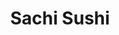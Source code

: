 ---
layout: place
title: "Sachi Sushi"
permalink: /california/san-ramon/sachi-sushi.html
stateAbbr: CA
stateName: California
cityName: San Ramon
seo:
  name: "Sachi Sushi"
  type: Restaurant
  links: null
description: "Sachi Sushi serves delicious sushi in San Ramon, California. Try fresh Japanese dishes for a great dining experience. "
place_id: ChIJXc-7NIDyj4ARhC2QYKXYq04
photos:
  - name: >-
      places/ChIJXc-7NIDyj4ARhC2QYKXYq04/photos/AeeoHcLoYz_OUNbHlVZlcgrLCDVUQMSjZ6ICLs4gNCXaWMHAVklrIOkviVR8YuEEEV4cFyyf3bGWpptr3_YE6ru4Rw2vM24JPWgv7ZF6yAjjAYjX_q_FNDQtPSXzZoo76HZX52N6Qsb2b5G6Ztppiyr5cvw6pUAR3P9jN68O7impmKEcSpZgeRosuZqDF0tnvtbR9UUOBBwF_5aLhaVQpz2F_r_ZSsRMiPO9VXRCZxNAlEAUYDNpPgaczaPh7X1qcrk1FDHPiYS0HdKn8m6MhlvjPUREPm2N2jNgQXXUIYv_7yFT5nBjHl2uTp0SWcC8mP0lET2sTo-pQa8JJIhxzJ5gRP670doeS-tkK9f30N35R6Gw2kuWpQOag4IarJQMU7bwU-Tf6PJNsqCeylM9UofmRI05ONZLLkmcn6Udbxw6vayDlmQ
    widthPx: 4032
    heightPx: 2268
    authorAttributions:
      - displayName: Jonathan Jennings
        uri: https://maps.google.com/maps/contrib/108404509026051469863
        photoUri: >-
          https://lh3.googleusercontent.com/a/ACg8ocKXZ45Z17pBcw2G7fhawbOdX6XqEBtZmQVw1SqnHCjJ_Cpywg=s100-p-k-no-mo
    flagContentUri: >-
      https://www.google.com/local/imagery/report/?cb_client=maps_api_places.places_api&image_key=!1e10!2sCIHM0ogKEICAgICDt5WGygE&hl=en-US
    googleMapsUri: >-
      https://www.google.com/maps/place//data=!3m4!1e2!3m2!1sCIHM0ogKEICAgICDt5WGygE!2e10!4m2!3m1!1s0x808ff28034bbcf5d:0x4eabd8a560902d84
  - name: >-
      places/ChIJXc-7NIDyj4ARhC2QYKXYq04/photos/AeeoHcK9NUlcTSKEmCySjbJ789udCnDrixVAz4ymK91bHyqrjW6IOnXhvlRQBnVsnzGUb2P6fxqdTYt5nlrAAfON0X9qASOaiKSqypXy1R_nyUh1Di-YLjqryymy0FRVKoBVEU0r52UqSiiDL36iwoYtdQ2dp9m9MXwdDUePITmbQZUGL7y7m3Iq-h-9unKx4jsiUVwkVa19UCVpj6YIsVqqJGNAa-lnYE1SvsovC-FlBlEqMJdkCsY3rE0i_v28p8dLVfVMqYGP-BxRm1I8bqMEknBfmRsy8JObZJvpVrV5iygtVA
    widthPx: 3021
    heightPx: 3119
    authorAttributions:
      - displayName: Sachi Sushi
        uri: https://maps.google.com/maps/contrib/103572875111239123716
        photoUri: >-
          https://lh3.googleusercontent.com/a-/ALV-UjUV-Uu-rpwVYbvHDpiijgsl8NZOdOJ2feDZNKLLivM8UZV-wIs=s100-p-k-no-mo
    flagContentUri: >-
      https://www.google.com/local/imagery/report/?cb_client=maps_api_places.places_api&image_key=!1e10!2sAF1QipO5VGKYUj9O-GFTqJ8ZALaOcG3qsdAaLOlAN-Jz&hl=en-US
    googleMapsUri: >-
      https://www.google.com/maps/place//data=!3m4!1e2!3m2!1sAF1QipO5VGKYUj9O-GFTqJ8ZALaOcG3qsdAaLOlAN-Jz!2e10!4m2!3m1!1s0x808ff28034bbcf5d:0x4eabd8a560902d84
  - name: >-
      places/ChIJXc-7NIDyj4ARhC2QYKXYq04/photos/AeeoHcILlCoEtiJFHALSUfowIkw4H1i6lgWiexD9oSQzgqR-2IMTCD45DL3Sj6ReZZ2oBb1kFCqVtNU8S8V4HOc7GY0woOVQKoO-eb7eEFYona_EuZhqMCLBM25xYCwts0LI75aMILcUczm4f6rDlT3NE-K6PoKEvhj13lKNRqd9UXTDnz6UVjXOh0j8NHm7Oe-KILy5oo_CXN_lNNZsoFhNuOvQofEpKPQA6uHaBWWnaY6JpnWiXv8COswenTB-8ZQXo3-S8lpQOWljxugaH5uetmc5NI6MM9ro-va3vSiAy_o9A8NqyStJXx2aqANDuCiOdZqfMJo0DVI_CWT_yNtY_Hnf-_W5L0T4ddE-Yawyb5ng_ANp8hWMw6eDz2n_7VT0wZuTVq2-fOi1nJLPuc8AjRDOHU0ZionTGUJNScLwrxU
    widthPx: 4000
    heightPx: 3000
    authorAttributions:
      - displayName: Jennifer Lim
        uri: https://maps.google.com/maps/contrib/102578822064966437860
        photoUri: >-
          https://lh3.googleusercontent.com/a-/ALV-UjXthM34miCcTvUWgeRcSiBMbVe2g7H1BgRKcxJ_tbaQVq84h35r=s100-p-k-no-mo
    flagContentUri: >-
      https://www.google.com/local/imagery/report/?cb_client=maps_api_places.places_api&image_key=!1e10!2sCIHM0ogKEICAgICTnrfUbA&hl=en-US
    googleMapsUri: >-
      https://www.google.com/maps/place//data=!3m4!1e2!3m2!1sCIHM0ogKEICAgICTnrfUbA!2e10!4m2!3m1!1s0x808ff28034bbcf5d:0x4eabd8a560902d84
  - name: >-
      places/ChIJXc-7NIDyj4ARhC2QYKXYq04/photos/AeeoHcL0Q2y9ho60XWDmFuKV2VmxWFVUgpkYlUh09aJHT1HNQBTtZ7kxBai2PEB0qksxApHZ4mY0eQeMshvvUotnU9jKD5sdL3GtNjhWPfxGXjnoGI1xnvTB6xVkcegttuDZwZnDkExMiDnyC0gF8664OanV3AyGBgelK3Z5LUCUfIs_nNyn0g235YZtCz5Yq6j_vtY64ikMbTkmSMluULZaTPVTVoqh0rBngbiMlu9_76UO0T-zY7lzhCB8kJRQP3Ly5iRWmAwBKHt2pEJUnHfzU2VBrMh3JY6HQ9r6ymqg-XVkQZuoNI0kmuIB2uFkWHJLNLLWJxa-PYolWgsyF8sNO86UCQ6F6rlA_BABJhi1eAYQpyDMYib4jAvRFZboLLXfTe0dQN8WIb9qmxjBBqncWM6_IicMmCvgWO7eErYGikvjoQ
    widthPx: 2812
    heightPx: 1868
    authorAttributions:
      - displayName: Caleb Kim
        uri: https://maps.google.com/maps/contrib/103325418414886220647
        photoUri: >-
          https://lh3.googleusercontent.com/a-/ALV-UjVutCdotpGkc-4LTBOpV3qwT51tY3TZzG35_65E5A8KSBI3pIiL=s100-p-k-no-mo
    flagContentUri: >-
      https://www.google.com/local/imagery/report/?cb_client=maps_api_places.places_api&image_key=!1e10!2sCIHM0ogKEICAgID98eKxFw&hl=en-US
    googleMapsUri: >-
      https://www.google.com/maps/place//data=!3m4!1e2!3m2!1sCIHM0ogKEICAgID98eKxFw!2e10!4m2!3m1!1s0x808ff28034bbcf5d:0x4eabd8a560902d84
  - name: >-
      places/ChIJXc-7NIDyj4ARhC2QYKXYq04/photos/AeeoHcJ-C8yZmLGWH8lxmBmNsCD6ot2B4MZW7HoJo4sVSc-MO17_QDzLIm8GXbgTX95bkUKpgzsg-aB7sR88uPyPFyAtfvGTCSJerHjJpxd0FsMPnNWPkNHxPOO2AkRt1fdixBHvN0uY25zRog8lrbYrUL-WAraU_7iChzKIYy9L5PU8NiHiE4kXTC0p4YEEf02xJ0lJ-hB7qrf7D6ZJzPcunvlI_eRpEIZt1oPy-es9OoMXIeQdW7BRgHNc_GUafjBEuoBt2lecLe3frHEGJUniXw_ZWVXYkKwt9bRDGJVFQErmNYwQ-JkEoEK0OVp8mNjbBb1XgtS-2qeK2b7er6V3h3EQV82mxzElrcZkqOrnoN2PHcDqZlJ7yeLKmLPZScUpqt7FG0z78XJgpSXYpebhCW9PBQpfKQkgewYGywQuHqr9NlE1
    widthPx: 3620
    heightPx: 4800
    authorAttributions:
      - displayName: Evangelene Glickman
        uri: https://maps.google.com/maps/contrib/107736044192689714963
        photoUri: >-
          https://lh3.googleusercontent.com/a-/ALV-UjWoFAdAZZo6rfbmEd0O3ckCGZGgQ5id0M9OylpdR4irhkW9jaJ8=s100-p-k-no-mo
    flagContentUri: >-
      https://www.google.com/local/imagery/report/?cb_client=maps_api_places.places_api&image_key=!1e10!2sCIHM0ogKEICAgIDW38-GtQE&hl=en-US
    googleMapsUri: >-
      https://www.google.com/maps/place//data=!3m4!1e2!3m2!1sCIHM0ogKEICAgIDW38-GtQE!2e10!4m2!3m1!1s0x808ff28034bbcf5d:0x4eabd8a560902d84
  - name: >-
      places/ChIJXc-7NIDyj4ARhC2QYKXYq04/photos/AeeoHcLqKFb799UqhAGO_JCNYaAJJY9ZCSpHxYL-WsT0K_imnHn0dQOQt_JTrQJadCbVGQEcFlehWkTlem9gYa4o5O7sdy-g5xmzX3LFI9JwORMubG_R5javpFB-cNIOwc8bmD5bDAPldoJbOrLl2SHftAFw_gZY1DbVJj9VXKjUxH1oWkGUYZCp3rKBg4fRKo87hEPnCEjQ3OUuAZ8SlqnKYHE2i_oOKCn8yebsUt8tBAxM5LIkNokVWXWvXUklNyp2jzwqz81_6KvdJIREBRLtlq75qpZEsFnPUFD9Fp5xSkiia3PVvGyIXHfJMtLr8WoN2VZ_av7hr0ujXZ7RI-wKcN7rqFFQDmUr4X8MRrIkCgAQV0qktxtCNhFFlNVL9UAYdx9Dg-j7k3rhRkuKr0HCi8Vi7RdiY2djbXYWSLna1ln2hbpS
    widthPx: 3599
    heightPx: 4800
    authorAttributions:
      - displayName: Evangelene Glickman
        uri: https://maps.google.com/maps/contrib/107736044192689714963
        photoUri: >-
          https://lh3.googleusercontent.com/a-/ALV-UjWoFAdAZZo6rfbmEd0O3ckCGZGgQ5id0M9OylpdR4irhkW9jaJ8=s100-p-k-no-mo
    flagContentUri: >-
      https://www.google.com/local/imagery/report/?cb_client=maps_api_places.places_api&image_key=!1e10!2sCIHM0ogKEICAgIDW38_d2wE&hl=en-US
    googleMapsUri: >-
      https://www.google.com/maps/place//data=!3m4!1e2!3m2!1sCIHM0ogKEICAgIDW38_d2wE!2e10!4m2!3m1!1s0x808ff28034bbcf5d:0x4eabd8a560902d84
  - name: >-
      places/ChIJXc-7NIDyj4ARhC2QYKXYq04/photos/AeeoHcL3z_MB_JAVJjH3HKjkStDwkEbeihNVixMY8G5ZsllF_B85u94SVaJlPKVEnACRgHTE8KKMeooTp2AA3noOwrMTEgcSVmzG0qP9-q603Kb0Atmc06QpUmBOnrDs-XK2iUEaVTVe_TdJ17sarIHpBGxEkGF8yF2BZUbo4eFq_jMVQYAQMB22Wee5Lve7QWQ6RV5Hy8DQk3UuToiiUdSUeCVnXJvlfCXsd2Tx-hQphl9MbkRG1I4WkifHJ-ibe5Vt1hlHkeuxy4Jx3QbqfIvbh99EfeInD5aMfbl0-ftpX7mKNUw714aiz4IurNPjJ-Ko6jh0CjGs_wBRQjKntZcn1K37_cOih4vrYUmx_fllN6OxW7osGDLP4wVDePoBK5fccwI8NXiVKIItlC6aD8pESy7azmSsXN-pN48BFZGB7yFH0Q
    widthPx: 4080
    heightPx: 3072
    authorAttributions:
      - displayName: Teri Norbye
        uri: https://maps.google.com/maps/contrib/103664191410077235399
        photoUri: >-
          https://lh3.googleusercontent.com/a/ACg8ocIZRW5ws-AUwR2OYxVLNeOxXjqyugg2O5Acft_00ifJC1A0e0kj=s100-p-k-no-mo
    flagContentUri: >-
      https://www.google.com/local/imagery/report/?cb_client=maps_api_places.places_api&image_key=!1e10!2sCIHM0ogKEICAgID_1Jy1eQ&hl=en-US
    googleMapsUri: >-
      https://www.google.com/maps/place//data=!3m4!1e2!3m2!1sCIHM0ogKEICAgID_1Jy1eQ!2e10!4m2!3m1!1s0x808ff28034bbcf5d:0x4eabd8a560902d84
  - name: >-
      places/ChIJXc-7NIDyj4ARhC2QYKXYq04/photos/AeeoHcLPdo8N1PbpfthXZ8WdeGghxqJ0Oz-Zr3L6phjHjMEFYsWGtExXoWa7PUFFCCqFCDqUY_tbiFlNXhmIPAhVcGDP1peSf1hsESgfQ5tYrUVUFQ__cC-YLbynieBXn5aiOhAUuFV2b5NNi57eTTq_8DwmN_szvxeWIff4TRU1px5cAEDDLbWECRRuUjRtLTDcysbMwzYFTHViAXUg8LPSWBw6x2IulDabizaLIWP5gSTlvt8cEyyx6m9Y9da0kdn62huR3cvB8nvTY4-Z-hpxQxz0TcpjZp-PLY_74a2uxVo8vec1bf43bFgqZbntS_sTksKWFCONBnx-mNII758soO0dKITd3494Ukk57VCEAthOFbJJqPqpDwbH9b39_BC6zdG51be4nOrGLnqd1Kj37-ntMRc9_g8cUgW0AahOsvX1xw
    widthPx: 4080
    heightPx: 3072
    authorAttributions:
      - displayName: Amar Balachandran
        uri: https://maps.google.com/maps/contrib/116076787408335333510
        photoUri: >-
          https://lh3.googleusercontent.com/a-/ALV-UjWCZn62CY2iG1yLnsxn5jVdDoCsujvCfxw9y6itBv0yGo4DU2k=s100-p-k-no-mo
    flagContentUri: >-
      https://www.google.com/local/imagery/report/?cb_client=maps_api_places.places_api&image_key=!1e10!2sCIHM0ogKEICAgIDxxcj9CQ&hl=en-US
    googleMapsUri: >-
      https://www.google.com/maps/place//data=!3m4!1e2!3m2!1sCIHM0ogKEICAgIDxxcj9CQ!2e10!4m2!3m1!1s0x808ff28034bbcf5d:0x4eabd8a560902d84
  - name: >-
      places/ChIJXc-7NIDyj4ARhC2QYKXYq04/photos/AeeoHcLlg0NIw8vXaVIH2Yw4m97J4HDgk-g07GZVLjyClIzg8srjSHeHprgJA-P3SNzwuI2Qott3tG30OAUsmBx7ZCgSYe71Q6osSZyGK2e0p_l_KLB-5Ppn405U7vNFVL-8LqNFf0tpqCLDLLiVlh3a-NEKJi3B37oipNv3d80iFb7vT4ED-yv7aoEHPc33GV9nl9iJg1ioSDFRUSUXKWI_uf2xFE_k-4HOo-6ROqYp8uANAx5Z4tZkdiSfiI6D9Xh4B5atheiTAbDJhAW-DVXr1MeqoygWiww16WG8aUj2iypalLYSTmSXfsuvq5Iq04Qg3-HrhxTFTCRpbGuyKx6K9uUWtGeqBNC_NiXs0YgqzzvoICOLjw5SuJD91Lc5Uy4GqBzK0CSsUqfD2LiT-AtvJCNMGl8MjeRNvQ_phi4b7Sz222ov
    widthPx: 3000
    heightPx: 4000
    authorAttributions:
      - displayName: Gustavo Casares
        uri: https://maps.google.com/maps/contrib/112395425945173203886
        photoUri: >-
          https://lh3.googleusercontent.com/a-/ALV-UjVbE9bTu3zhrMbJPzKguBYS8khqvGf30IrHuyeQoKKIxrVlxLsKlA=s100-p-k-no-mo
    flagContentUri: >-
      https://www.google.com/local/imagery/report/?cb_client=maps_api_places.places_api&image_key=!1e10!2sCIHM0ogKEICAgID5sYeTgAE&hl=en-US
    googleMapsUri: >-
      https://www.google.com/maps/place//data=!3m4!1e2!3m2!1sCIHM0ogKEICAgID5sYeTgAE!2e10!4m2!3m1!1s0x808ff28034bbcf5d:0x4eabd8a560902d84
  - name: >-
      places/ChIJXc-7NIDyj4ARhC2QYKXYq04/photos/AeeoHcJ0HCyPtKhm1R1il4nn_fukbwdYkCugNHVVyRrL-jDY93FlEXopmyth0eeDCbhNYyPIZdnRCle_v0831R1bhuLXg1uxWgWtos1SRlNrqxBGnyMbdeg5myuxDlgTfqYT_VY-FO2tXYfzFeULrp2YzeYR71VkRHKmnpn3lcnSJ7RNgr4c6_GtLgCiZgVjrbdPnkJ71nxNTA0edzFIWWFlOtlxSor_nef-842I5OPHxYQAd0W1pa8x0FIUavE83bMfKzklFHImBLOF1SQwNEYDbYB24HMnRB6oYfjmf0ihf3MxVhuDW17nif6qdJoQKKbYBYyWOKn7drRuKQ3rL0Pj8i1P1viuZ8J7wIw-_Q28ntloVSele00hs0dcDRnWzsapOdXnlM9Ow7KGnHR6aoZbuBmjbpvY2Xn6Gd-bIkFgbeOFSg
    widthPx: 3910
    heightPx: 4800
    authorAttributions:
      - displayName: Evangelene Glickman
        uri: https://maps.google.com/maps/contrib/107736044192689714963
        photoUri: >-
          https://lh3.googleusercontent.com/a-/ALV-UjWoFAdAZZo6rfbmEd0O3ckCGZGgQ5id0M9OylpdR4irhkW9jaJ8=s100-p-k-no-mo
    flagContentUri: >-
      https://www.google.com/local/imagery/report/?cb_client=maps_api_places.places_api&image_key=!1e10!2sCIHM0ogKEICAgIDW38-PVQ&hl=en-US
    googleMapsUri: >-
      https://www.google.com/maps/place//data=!3m4!1e2!3m2!1sCIHM0ogKEICAgIDW38-PVQ!2e10!4m2!3m1!1s0x808ff28034bbcf5d:0x4eabd8a560902d84
address: 390 Market Pl, San Ramon, CA 94583, USA
street: 390 Market Pl
city: San Ramon
state: CA
zip: '94583'
country: USA
neighborhood: null
latitude: '37.764155'
longitude: '-121.951566'
accessibility_options:
  wheelchairAccessibleParking: true
  wheelchairAccessibleEntrance: true
  wheelchairAccessibleRestroom: true
  wheelchairAccessibleSeating: true
business_status: OPERATIONAL
name: Sachi Sushi
google_maps_links:
  directionsUri: >-
    https://www.google.com/maps/dir//''/data=!4m7!4m6!1m1!4e2!1m2!1m1!1s0x808ff28034bbcf5d:0x4eabd8a560902d84!3e0
  placeUri: https://maps.google.com/?cid=5668862760777166212
  writeAReviewUri: >-
    https://www.google.com/maps/place//data=!4m3!3m2!1s0x808ff28034bbcf5d:0x4eabd8a560902d84!12e1
  reviewsUri: >-
    https://www.google.com/maps/place//data=!4m4!3m3!1s0x808ff28034bbcf5d:0x4eabd8a560902d84!9m1!1b1
  photosUri: >-
    https://www.google.com/maps/place//data=!4m3!3m2!1s0x808ff28034bbcf5d:0x4eabd8a560902d84!10e5
primary_type: Sushi Restaurant
opening_hours:
  regular: null
  current: null
secondary_opening_hours:
  regular:
    weekdayDescriptions: null
    type: null
  current:
    weekdayDescriptions: null
    type: null
phone: null
price_level: null
price_range: null
rating: null
rating_count: 0
website: null
reviews: null
parking_options: null
payment_options: null
allow_dogs: null
curbside_pickup: null
delivery: null
dine_in: null
good_for_children: null
good_for_groups: null
good_for_sports: null
live_music: null
menu_for_children: null
outdoor_seating: null
reservable: null
restroom: null
serves_beer: null
serves_breakfast: null
serves_brunch: null
serves_cocktails: null
serves_coffee: null
serves_dinner: null
serves_dessert: null
serves_lunch: null
serves_vegetarian_food: null
serves_wine: null
takeout: null
summary: null

---